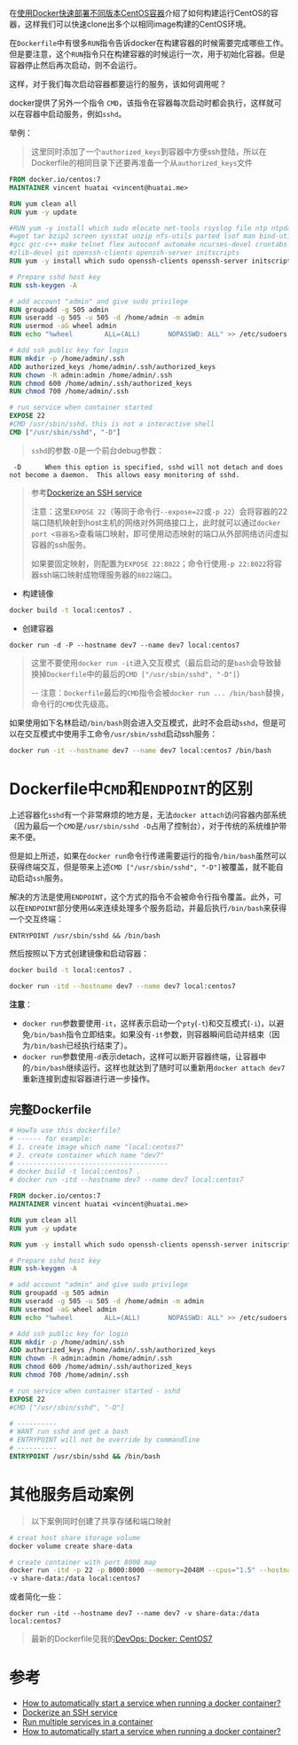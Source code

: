 在[使用Docker快速部署不同版本CentOS容器](docker_run_centos_container)介绍了如何构建运行CentOS的容器，这样我们可以快速clone出多个以相同image构建的CentOS环境。

在`Dockerfile`中有很多`RUN`指令告诉docker在构建容器的时候需要完成哪些工作。但是要注意，这个`RUN`指令只在构建容器的时候运行一次，用于初始化容器。但是容器停止然后再次启动，则不会运行。

这样，对于我们每次启动容器都要运行的服务，该如何调用呢？

docker提供了另外一个指令 `CMD`，该指令在容器每次启动时都会执行，这样就可以在容器中启动服务，例如`sshd`。

举例：

> 这里同时添加了一个`authorized_keys`到容器中方便ssh登陆，所以在Dockerfile的相同目录下还要再准备一个从`authorized_keys`文件

```dockerfile
FROM docker.io/centos:7
MAINTAINER vincent huatai <vincent@huatai.me>

RUN yum clean all
RUN yum -y update

#RUN yum -y install which sudo mlocate net-tools rsyslog file ntp ntpdate \
#wget tar bzip2 screen sysstat unzip nfs-utils parted lsof man bind-utils \
#gcc gcc-c++ make telnet flex autoconf automake ncurses-devel crontabs \
#zlib-devel git openssh-clients openssh-server initscripts
RUN yum -y install which sudo openssh-clients openssh-server initscripts

# Prepare sshd host key
RUN ssh-keygen -A

# add account "admin" and give sudo privilege
RUN groupadd -g 505 admin
RUN useradd -g 505 -u 505 -d /home/admin -m admin
RUN usermod -aG wheel admin
RUN echo "%wheel        ALL=(ALL)       NOPASSWD: ALL" >> /etc/sudoers

# Add ssh public key for login
RUN mkdir -p /home/admin/.ssh
ADD authorized_keys /home/admin/.ssh/authorized_keys
RUN chown -R admin:admin /home/admin/.ssh
RUN chmod 600 /home/admin/.ssh/authorized_keys
RUN chmod 700 /home/admin/.ssh

# run service when container started
EXPOSE 22
#CMD /usr/sbin/sshd，this is not a interactive shell
CMD ["/usr/sbin/sshd", "-D"]
```

> `sshd`的参数`-D`是一个前台debug参数：

```
 -D      When this option is specified, sshd will not detach and does not become a daemon.  This allows easy monitoring of sshd.
```

> 参考[Dockerize an SSH service](https://docs.docker.com/engine/examples/running_ssh_service/)
>
> 注意：这里`EXPOSE 22`（等同于命令行`--expose=22`或`-p 22`）会将容器的22端口随机映射到host主机的网络对外网络接口上，此时就可以通过`docker port <容器名>`查看端口映射，即可使用动态映射的端口从外部网络访问虚拟容器的ssh服务。
>
> 如果要固定映射，则配置为`EXPOSE 22:8022`；命令行使用`-p 22:8022`将容器ssh端口映射成物理服务器的`8022`端口。

* 构建镜像

```bash
docker build -t local:centos7 .
```

* 创建容器

```
docker run -d -P --hostname dev7 --name dev7 local:centos7
```

> 这里不要使用`docker run -it`进入交互模式（最后启动的是`bash`会导致替换掉`Dockerfile`中的最后的`CMD ["/usr/sbin/sshd", "-D"]`） 
>
> -- 注意：`Dockerfile`最后的`CMD`指令会被`docker run ... /bin/bash`替换，命令行的`CMD`优先级高。

如果使用如下名林启动`/bin/bash`则会进入交互模式，此时不会启动`sshd`，但是可以在交互模式中使用手工命令`/usr/sbin/sshd`启动ssh服务：

```bash
docker run -it --hostname dev7 --name dev7 local:centos7 /bin/bash
```

# Dockerfile中`CMD`和`ENDPOINT`的区别

上述容器化`sshd`有一个非常麻烦的地方是，无法`docker attach`访问容器内部系统（因为最后一个`CMD`是`/usr/sbin/sshd -D`占用了控制台），对于传统的系统维护带来不便。

但是如上所述，如果在`docker run`命令行传递需要运行的指令`/bin/bash`虽然可以获得终端交互，但是带来上述`CMD ["/usr/sbin/sshd", "-D"]`被覆盖，就不能自动启动`ssh`服务。

解决的方法是使用`ENDPOINT`，这个方式的指令不会被命令行指令覆盖。此外，可以在`ENDPOINT`部分使用`&&`来连续处理多个服务启动，并最后执行`/bin/bash`来获得一个交互终端：

```
ENTRYPOINT /usr/sbin/sshd && /bin/bash
```

然后按照以下方式创建镜像和启动容器：

```bash
docker build -t local:centos7 .

docker run -itd --hostname dev7 --name dev7 local:centos7
```

**注意**：

* `docker run`参数要使用`-it`，这样表示启动一个`pty`(`-t`)和交互模式(`-i`)，以避免`/bin/bash`指令立即结束。如果没有`-it`参数，则容器瞬间启动并结束（因为`/bin/bash`已经执行结束了）。
* `docker run`参数使用`-d`表示detach，这样可以断开容器终端，让容器中的`/bin/bash`继续运行。这样也就达到了随时可以重新用`docker attach dev7`重新连接到虚拟容器进行进一步操作。

## 完整Dockerfile

```dockerfile
# HowTo use this dockerfile?
# ------ for example:
# 1. create image which name "local:centos7"
# 2. create container which name "dev7"
# --------------------------------------
# docker build -t local:centos7 .
# docker run -itd --hostname dev7 --name dev7 local:centos7

FROM docker.io/centos:7
MAINTAINER vincent huatai <vincent@huatai.me>

RUN yum clean all
RUN yum -y update

RUN yum -y install which sudo openssh-clients openssh-server initscripts

# Prepare sshd host key
RUN ssh-keygen -A

# add account "admin" and give sudo privilege
RUN groupadd -g 505 admin
RUN useradd -g 505 -u 505 -d /home/admin -m admin
RUN usermod -aG wheel admin
RUN echo "%wheel        ALL=(ALL)       NOPASSWD: ALL" >> /etc/sudoers

# Add ssh public key for login
RUN mkdir -p /home/admin/.ssh
ADD authorized_keys /home/admin/.ssh/authorized_keys
RUN chown -R admin:admin /home/admin/.ssh
RUN chmod 600 /home/admin/.ssh/authorized_keys
RUN chmod 700 /home/admin/.ssh

# run service when container started - sshd
EXPOSE 22
#CMD ["/usr/sbin/sshd", "-D"]

# ----------
# WANT run sshd and get a bash
# ENTRYPOINT will not be override by commandline
# ----------
ENTRYPOINT /usr/sbin/sshd && /bin/bash
```

# 其他服务启动案例

> 以下案例同时创建了共享存储和端口映射

```bash
# creat host share storage volume
docker volume create share-data

# create container with port 8000 map
docker run -itd -p 22 -p 8000:8000 --memory=2048M --cpus="1.5" --hostname dev7 --name dev7 \
-v share-data:/data local:centos7
```

或者简化一些：

```
docker run -itd --hostname dev7 --name dev7 -v share-data:/data local:centos7
```

> 最新的Dockerfile见我的[DevOps: Docker: CentOS7](https://github.com/huataihuang/devops/tree/master/centos/7)

# 参考

* [How to automatically start a service when running a docker container?](https://stackoverflow.com/questions/25135897/how-to-automatically-start-a-service-when-running-a-docker-container)
* [Dockerize an SSH service](https://docs.docker.com/engine/examples/running_ssh_service/)
* [Run multiple services in a container](https://docs.docker.com/engine/admin/multi-service_container/)
* [How to automatically start a service when running a docker container?](https://stackoverflow.com/questions/25135897/how-to-automatically-start-a-service-when-running-a-docker-container)